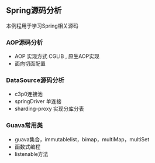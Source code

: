 ## Spring源码分析
 本例程用于学习Spring相关源码
 ### AOP源码分析
 - AOP 实现方式 CGLIB , 原生AOP实现
 - 面向切面配置
 ### DataSource源码分析
 - c3p0连接池
 - springDriver 单连接
 - sharding-proxy 实现分库分表
  ### Guava常用类
  - guava集合，immutablelist，bimap，multiMap，multiSet
  - 函数式编程
  - listenable方法
 

